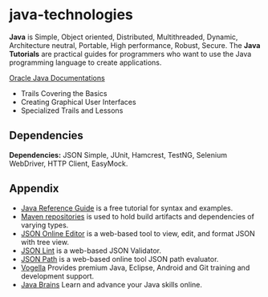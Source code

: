 java-technologies
=================

**Java** is Simple, Object oriented, Distributed, Multithreaded, Dynamic, Architecture neutral, Portable, High performance, Robust, Secure. The **Java Tutorials** are practical guides for programmers who want to use the Java programming language to create applications.

[Oracle Java Documentations](http://docs.oracle.com/javase/tutorial/index.html)
- Trails Covering the Basics
- Creating Graphical User Interfaces
- Specialized Trails and Lessons

Dependencies
------------

**Dependencies:** JSON Simple, JUnit, Hamcrest, TestNG, Selenium WebDriver, HTTP Client, EasyMock.

Appendix
--------
- [Java Reference Guide](http://www.tutorialspoint.com/java/java_quick_guide.htm) is a free tutorial for syntax and examples.
- [Maven repositories](http://mvnrepository.com/) is used to hold build artifacts and dependencies of varying types.
- [JSON Online Editor](http://jsoneditoronline.org/) is a web-based tool to view, edit, and format JSON with tree view.
- [JSON Lint](http://jsonlint.com/) is a web-based JSON Validator.
- [JSON Path](http://ashphy.com/JSONPathOnlineEvaluator/) is a web-based online tool JSON path evaluator.
- [Vogella](http://www.vogella.com/) Provides premium Java, Eclipse, Android and Git training and development support.
- [Java Brains](http://javabrains.koushik.org/) Learn and advance your Java skills online.

